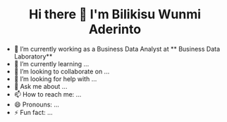<h1 align="center"> Hi there 👋 I'm Bilikisu Wunmi Aderinto</h1>


- 🔭 I’m currently working as a Business Data Analyst at ** Business Data Laboratory**
- 🌱 I’m currently learning ...
- 👯 I’m looking to collaborate on ...
- 🤔 I’m looking for help with ...
- 💬 Ask me about ...
- 📫 How to reach me: ...
- 😄 Pronouns: ...
- ⚡ Fun fact: ...
